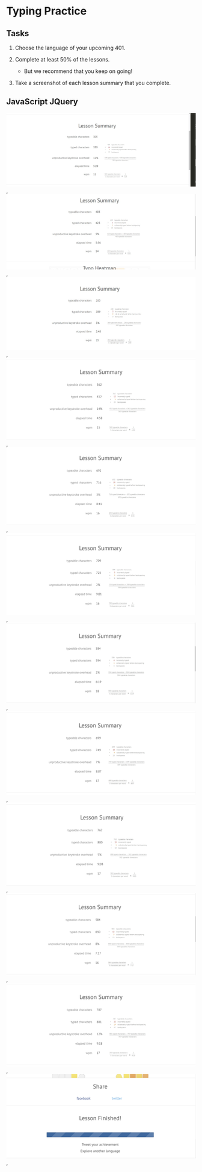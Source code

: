 # Typing Practice

## Tasks

1. Choose the language of your upcoming 401.
2. Complete at least 50% of the lessons.
    * But we recommend that you keep on going!

3. Take a screenshot of each lesson summary that you complete.

## JavaScript JQuery

![typing-practice-javascript-lesson-1](img/typing-practice-javascript-lesson-1.jpg),
![typing-practice-javascript-lesson-2](img/typing-practice-javascript-lesson-2.jpg),
![typing-practice-javascript-lesson-3](img/typing-practice-javascript-lesson-3.jpg),
![typing-practice-javascript-lesson-4](img/typing-practice-javascript-lesson-4.jpg),
![typing-practice-javascript-lesson-5](img/typing-practice-javascript-lesson-5.jpg),
![typing-practice-javascript-lesson-6](img/typing-practice-javascript-lesson-6.jpg),
![typing-practice-javascript-lesson-7](img/typing-practice-javascript-lesson-7.jpg),
![typing-practice-javascript-lesson-8](img/typing-practice-javascript-lesson-8.jpg),
![typing-practice-javascript-lesson-9](img/typing-practice-javascript-lesson-9.jpg),
![typing-practice-javascript-lesson-10](img/typing-practice-javascript-lesson-10.jpg),
![typing-practice-javascript-lesson-11)](img/typing-practice-javascript-lesson-11.jpg),
![typing-practice-javascript-lesson-finished)](img/lesson-finished.jpg),
</div>
